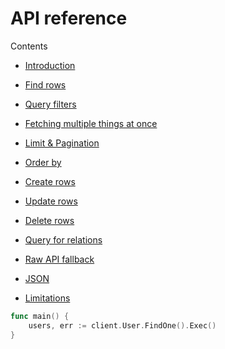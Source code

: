 # API reference

Contents

- [Introduction](01-introduction.md)

- [Find rows](02-find.md)
- [Query filters](03-filters.md)
- [Fetching multiple things at once](04-fetch.md)
- [Limit & Pagination](05-pagination.md)
- [Order by](06-order-by.md)

- [Create rows](07-create.md)
- [Update rows](08-update.md)
- [Delete rows](09-delete.md)

- [Query for relations](10-relations.md)

- [Raw API fallback](11-raw.md)
- [JSON](12-json.md)
- [Limitations](14-limitations.md)

```go
func main() {
    users, err := client.User.FindOne().Exec()
}
```
